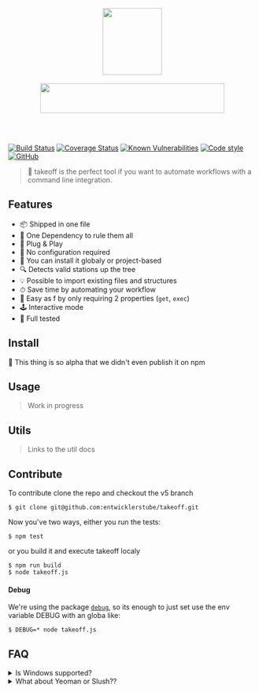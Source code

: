 <br />
<br />
<p align="center">
  <img src="https://user-images.githubusercontent.com/528550/47579833-709f5700-d94d-11e8-9302-cd303c6d3ddf.gif" width="120" height="136">
  <br />  <br />
  <img src="https://user-images.githubusercontent.com/528550/47447802-b679e500-d7be-11e8-82a0-e446cd06b991.jpg" width="374" height="61" />
</p>
<br />
<br />

[![Build Status](https://travis-ci.org/entwicklerstube/takeoff.svg?branch=master)](https://travis-ci.org/entwicklerstube/takeoff)
[![Coverage Status](https://coveralls.io/repos/github/entwicklerstube/takeoff/badge.svg?branch=v5)](https://coveralls.io/github/entwicklerstube/takeoff?branch=v5)
[![Known Vulnerabilities](https://snyk.io/test/github/entwicklerstube/takeoff/badge.svg?targetFile=package.json)](https://snyk.io/test/github/entwicklerstube/takeoff?targetFile=package.json)
[![Code style](https://img.shields.io/badge/codestyle-prettier-blue.svg)](https://prettier.io/)
[![GitHub](https://img.shields.io/github/license/mashape/apistatus.svg?style=plastic)](https://github.com/entwicklerstube/takeoff/)

> 🚀 takeoff is the perfect tool if you want to automate workflows with a command line integration.

## Features

- 📦 Shipped in one file
- 🧙‍ One Dependency to rule them all
- 🔌 Plug & Play
- 💎 No configuration required
- 🌟 You can install it globaly or project-based
- 🔍 Detects valid stations up the tree
- 💡 Possible to import existing files and structures
- ⏱ Save time by automating your workflow
- 💁‍ Easy as f by only requiring 2 properties (`get`, `exec`)
- 🕹 Interactive mode
- 💚 Full tested

## Install

🤭 This thing is so alpha that we didn't even publish it on npm

## Usage

> Work in progress

## Utils

> Links to the util docs

## Contribute

To contribute clone the repo and checkout the v5 branch

```
$ git clone git@github.com:entwicklerstube/takeoff.git
```

Now you've two ways, either you run the tests:

```
$ npm test
```

or you build it and execute takeoff localy

```
$ npm run build
$ node takeoff.js
```

#### Debug

We're using the package [`debug`](https://www.npmjs.com/package/debug), so its enough to just set use the env variable DEBUG with an globa like:

```
$ DEBUG=* node takeoff.js
```

## FAQ

<details><summary>Is Windows supported?</summary>
  <img src="https://user-images.githubusercontent.com/528550/47322882-e52a7b00-d659-11e8-9f59-b3778a448196.gif" />
  <p>
    Maybe, its not tested on Windows, since takeoff works a lot with the OS`file-system its more likely that there is something not working. If you step on a bug on windows just create an issue and describe it.
  </p>
</details>

<details><summary>What about Yeoman or Slush??</summary>
  <p>
    Those tools are really great and you can do everything you can do with takeoff also with ones of these. The big difference
    between other tools like them and takeoff is the focus on the maximum simple API and the focus of maximum CLI customisation.
  </p>
</details>
